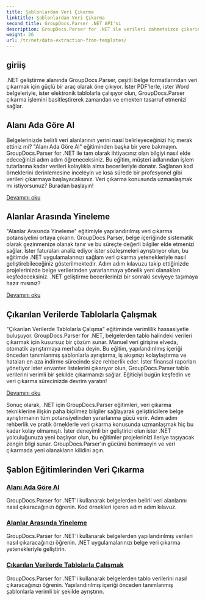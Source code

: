 ```yaml
---
title: Şablonlardan Veri Çıkarma
linktitle: Şablonlardan Veri Çıkarma
second_title: GroupDocs.Parser .NET API'si
description: GroupDocs.Parser for .NET ile verileri zahmetsizce çıkarın. Belirli alanları almayı, verileri yinelemeyi ve çıkarılan içerikteki tablolarla çalışmayı öğrenin.
weight: 26
url: /tr/net/data-extraction-from-templates/
---
```


## giriiş

.NET geliştirme alanında GroupDocs.Parser, çeşitli belge formatlarından veri çıkarmak için güçlü bir araç olarak öne çıkıyor. İster PDF'lerle, ister Word belgeleriyle, ister elektronik tablolarla çalışıyor olun, GroupDocs.Parser çıkarma işlemini basitleştirerek zamandan ve emekten tasarruf etmenizi sağlar.

## Alanı Ada Göre Al

Belgelerinizde belirli veri alanlarının yerini nasıl belirleyeceğinizi hiç merak ettiniz mi? "Alanı Ada Göre Al" eğitiminden başka bir yere bakmayın. GroupDocs.Parser for .NET ile tam olarak ihtiyacınız olan bilgiyi nasıl elde edeceğinizi adım adım öğreneceksiniz. Bu eğitim, müşteri adlarından işlem tutarlarına kadar verileri kolaylıkla alma becerileriyle donatır. Sağlanan kod örneklerini derinlemesine inceleyin ve kısa sürede bir profesyonel gibi verileri çıkarmaya başlayacaksınız. Veri çıkarma konusunda uzmanlaşmak mı istiyorsunuz? Buradan başlayın!

[Devamını oku](./get-field-by-name/)

## Alanlar Arasında Yineleme

"Alanlar Arasında Yineleme" eğitimiyle yapılandırılmış veri çıkarma potansiyelini ortaya çıkarın. GroupDocs.Parser, belge içeriğinde sistematik olarak gezinmenize olanak tanır ve bu süreçte değerli bilgiler elde etmenizi sağlar. İster faturaları analiz ediyor ister sözleşmeleri ayrıştırıyor olun, bu eğitimde .NET uygulamalarınızı sağlam veri çıkarma yetenekleriyle nasıl geliştirebileceğiniz gösterilmektedir. Adım adım kılavuzu takip ettiğinizde projelerinizde belge verilerinden yararlanmaya yönelik yeni olanakları keşfedeceksiniz. .NET geliştirme becerilerinizi bir sonraki seviyeye taşımaya hazır mısınız?

[Devamını oku](./iterate-through-fields/)

## Çıkarılan Verilerde Tablolarla Çalışmak

"Çıkarılan Verilerde Tablolarla Çalışma" eğitiminde verimlilik hassasiyetle buluşuyor. GroupDocs.Parser for .NET, belgelerden tablo halindeki verileri çıkarmak için kusursuz bir çözüm sunar. Manuel veri girişine elveda, otomatik ayrıştırmaya merhaba deyin. Bu eğitim, yapılandırılmış içeriği önceden tanımlanmış şablonlarla ayrıştırma, iş akışınızı kolaylaştırma ve hataları en aza indirme sürecinde size rehberlik eder. İster finansal raporları yönetiyor ister envanter listelerini çıkarıyor olun, GroupDocs.Parser tablo verilerini verimli bir şekilde çıkarmanızı sağlar. Eğiticiyi bugün keşfedin ve veri çıkarma sürecinizde devrim yaratın!

[Devamını oku](./working-with-tables-in-extracted-data/)

Sonuç olarak, .NET için GroupDocs.Parser eğitimleri, veri çıkarma tekniklerine ilişkin paha biçilmez bilgiler sağlayarak geliştiricilere belge ayrıştırmanın tüm potansiyelinden yararlanma gücü verir. Adım adım rehberlik ve pratik örneklerle veri çıkarma konusunda uzmanlaşmak hiç bu kadar kolay olmamıştı. İster deneyimli bir geliştirici olun ister .NET yolculuğunuza yeni başlıyor olun, bu eğitimler projelerinizi ileriye taşıyacak zengin bilgi sunar. GroupDocs.Parser'ın gücünü benimseyin ve veri çıkarmada yeni olanakların kilidini açın.
## Şablon Eğitimlerinden Veri Çıkarma
### [Alanı Ada Göre Al](./get-field-by-name/)
GroupDocs.Parser for .NET'i kullanarak belgelerden belirli veri alanlarını nasıl çıkaracağınızı öğrenin. Kod örnekleri içeren adım adım kılavuz.
### [Alanlar Arasında Yineleme](./iterate-through-fields/)
GroupDocs.Parser for .NET'i kullanarak belgelerden yapılandırılmış verileri nasıl çıkaracağınızı öğrenin. .NET uygulamalarınızı belge veri çıkarma yetenekleriyle geliştirin.
### [Çıkarılan Verilerde Tablolarla Çalışmak](./working-with-tables-in-extracted-data/)
GroupDocs.Parser for .NET'i kullanarak belgelerden tablo verilerini nasıl çıkaracağınızı öğrenin. Yapılandırılmış içeriği önceden tanımlanmış şablonlarla verimli bir şekilde ayrıştırın.